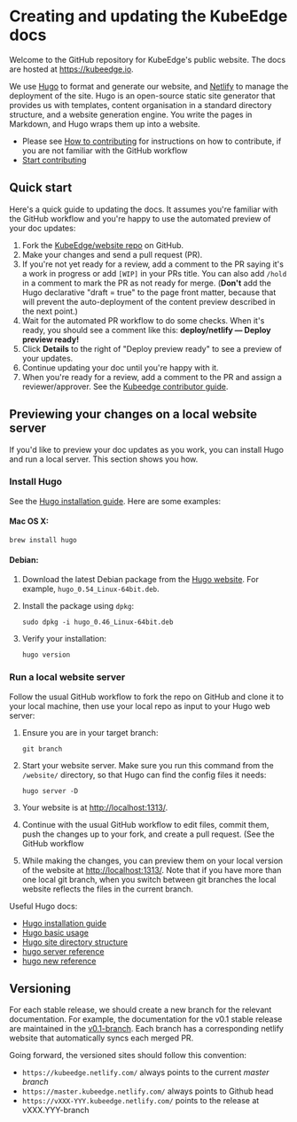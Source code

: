 # Creating and updating the KubeEdge docs

Welcome to the GitHub repository for KubeEdge's public website. The docs are
hosted at https://kubeedge.io.

We use [Hugo](https://gohugo.io/) to format and generate our website, and
[Netlify](https://www.netlify.com/) to manage the deployment of the site. Hugo
is an open-source static site generator that provides us with templates, content
organisation in a standard directory structure, and a website generation engine.
You write the pages in Markdown, and Hugo wraps them up into a website.

* Please see [How to contributing](CONTRIBUTING.md) for instructions on how to contribute, if you are not familiar with the
  GitHub workflow
* [Start contributing](https://kubeedge.netlify.com/docs/about/contributing/)

## Quick start

Here's a quick guide to updating the docs. It assumes you're familiar with the
GitHub workflow and you're happy to use the automated preview of your doc
updates:

1. Fork the [KubeEdge/website repo][kubeEdge-website-repo] on GitHub.
1. Make your changes and send a pull request (PR).
1. If you're not yet ready for a review, add a comment to the PR saying it's a
  work in progress or add `[WIP]` in your PRs title. You can also add `/hold` in a comment to mark the PR as not
  ready for merge. (**Don't** add the Hugo declarative "draft = true" to the
  page front matter, because that will prevent the auto-deployment of the
  content preview described in the next point.)
1. Wait for the automated PR workflow to do some checks. When it's ready,
  you should see a comment like this: **deploy/netlify — Deploy preview ready!**
1. Click **Details** to the right of "Deploy preview ready" to see a preview
  of your updates.
1. Continue updating your doc until you're happy with it.
1. When you're ready for a review, add a comment to the PR and assign a
  reviewer/approver. See the
  [Kubeedge contributor guide][kubeedge-contributor-guide].

## Previewing your changes on a local website server

If you'd like to preview your doc updates as you work, you can install Hugo
and run a local server. This section shows you how.

### Install Hugo

See the [Hugo installation guide][hugo-install]. Here are some examples:

#### Mac OS X:

```
brew install hugo
```

#### Debian:

1. Download the latest Debian package from the [Hugo website][hugo-install].
  For example, `hugo_0.54_Linux-64bit.deb`.
1. Install the package using `dpkg`:

    ```
    sudo dpkg -i hugo_0.46_Linux-64bit.deb
    ```

1. Verify your installation:

    ```
    hugo version
    ```

### Run a local website server

Follow the usual GitHub workflow to fork the repo on GitHub and clone it to your
local machine, then use your local repo as input to your Hugo web server:

1. Ensure you are in your target branch:

    ```
    git branch
    ```

1. Start your website server. Make sure you run this command from the
   `/website/` directory, so that Hugo can find the config files it needs:

    ```
    hugo server -D
    ```

1. Your website is at [http://localhost:1313/](http://localhost:1313/).

1. Continue with the usual GitHub workflow to edit files, commit them, push the
  changes up to your fork, and create a pull request. (See the GitHub workflow

1. While making the changes, you can preview them on your local version of the
  website at [http://localhost:1313/](http://localhost:1313/). Note that if you
  have more than one local git branch, when you switch between git branches the
  local website reflects the files in the current branch.

Useful Hugo docs:
- [Hugo installation guide][hugo-install]
- [Hugo basic usage](https://gohugo.io/getting-started/usage/)
- [Hugo site directory structure](https://gohugo.io/getting-started/directory-structure/)
- [hugo server reference](https://gohugo.io/commands/hugo_server/)
- [hugo new reference](https://gohugo.io/commands/hugo_new/)

## Versioning

For each stable release, we should create a new branch for the relevant documentation. For
example, the documentation for the v0.1 stable release are maintained in the
[v0.1-branch](https://github.com/kubeedge/website/tree/v0.1-branch).
Each branch has a corresponding netlify website that automatically syncs each merged PR.

Going forward, the versioned sites should follow this convention:
* `https://kubeedge.netlify.com/` always points to the current *master branch*
* `https://master.kubeedge.netlify.com/` always points to Github head
* `https://vXXX-YYY.kubeedge.netlify.com/` points to the release at vXXX.YYY-branch

[hugo-install]: https://gohugo.io/getting-started/installing/
[hugo-shortcode-templates]: https://gohugo.io/templates/shortcode-templates/
[hugo-shortcodes]: https://gohugo.io/content-management/shortcodes/

[kubeedge-contributor-guide]: CONTRIBUTING.md
[kubeEdge-website-repo]: https://github.com/kubeedge/website
